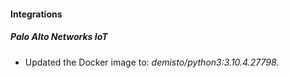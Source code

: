 #### Integrations
##### Palo Alto Networks IoT
- Updated the Docker image to: *demisto/python3:3.10.4.27798*.
